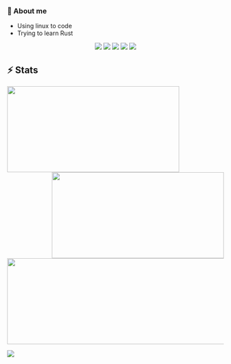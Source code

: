 
### 🔭 About me
- Using linux to code
- Trying to learn Rust



<p align="center">
  <img src="https://img.shields.io/badge/OS-Fedora-informational?&style=for-the-badge&color=46b3c1"/>
  <img src="https://img.shields.io/badge/DE-KDE Plasma-%2315224D?style=for-the-badge"/>
  <img src="https://img.shields.io/badge/TERMINAL-Alacritty-%23510FA9?style=for-the-badge"/>
  <img src="https://img.shields.io/badge/BROWSER-BRAVE-%23FD1D13?style=for-the-badge"/>
  <img src="https://img.shields.io/badge/EDITOR-NEOVIM-%23308027?style=for-the-badge"/>
</p>

## ⚡ Stats
<p align="center">
  <img align="left" width="400rem" height="200rem" src="https://github-readme-stats.vercel.app/api?username=Angxddeep&show_icons=true&locale=en&theme=nightowl"/>
  <img align="right" width="400rem" height="200rem" src="https://github-readme-streak-stats.herokuapp.com/?user=Angxddeep&theme=nightowl"/>
  <img align="center" width="600rem" height="200rem"src="https://github-readme-stats.vercel.app/api/top-langs/?username=Angxddeep&layout=compact&card_width=600rem&hide_border=true&theme=nightowl"//>
</p>

![](https://komarev.com/ghpvc/?username=Angxddeep&color=blue)

